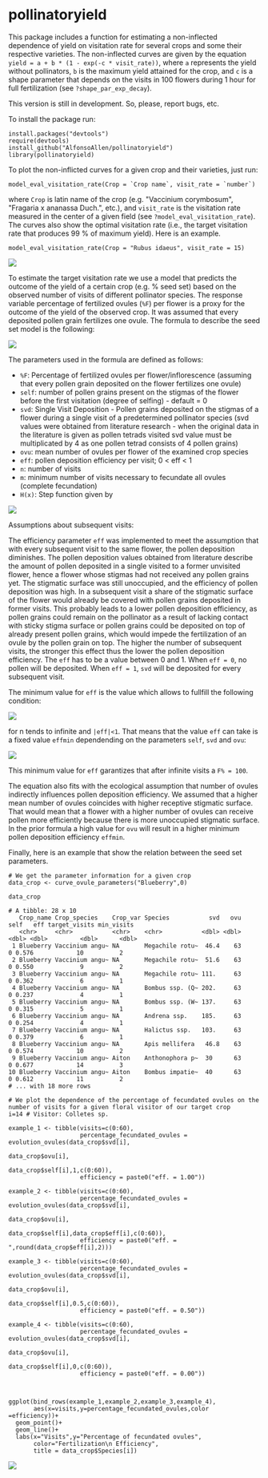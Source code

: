 # pollinatoryield

This package includes a function for estimating a non-inflected dependence of yield on visitation rate for several crops and some their respective varieties. The non-inflected curves are given by the equation `yield = a + b * (1 - exp(-c * visit_rate))`, where `a` represents the yield without pollinators, `b` is the maximum yield attained for the crop, and `c` is a shape parameter that depends on the visits in 100 flowers during 1 hour for full fertilization (see `?shape_par_exp_decay`).

This version is still in development. So, please, report bugs, etc.

To install the package run:

```{r}
install.packages("devtools")
require(devtools)
install_github("AlfonsoAllen/pollinatoryield")
library(pollinatoryield)
```

To plot the non-inflicted curves for a given crop and their varieties, just run:

```{r}
model_eval_visitation_rate(Crop = `Crop name`, visit_rate = `number`)
```
where `Crop` is latin name of the crop (e.g. "Vaccinium corymbosum", "Fragaria x ananassa Duch.", etc.), and `visit_rate` is the visitation rate measured in the center of a given field (see `?model_eval_visitation_rate`). The curves also show the optimal visitation rate (i.e., the target visitation rate that produces 99 % of maximum yield). Here is an example.

```{r}
model_eval_visitation_rate(Crop = "Rubus idaeus", visit_rate = 15)
```
![](Example/example_visitation.png)

To estimate the target visitation rate we use a model that predicts the outcome of the yield of a certain crop (e.g. % seed set) based on the observed number of visits of different pollinator species. The response variable percentage of fertilized ovules (`%F`) per flower is a proxy for the outcome of the yield of the observed crop. It was assumed that every deposited pollen grain fertilizes one ovule. The formula to describe the seed set model is the following:

![](Example/eq_1.png)

The parameters used in the formula are defined as follows:
* `%F`: Percentage of fertilized ovules per flower/inflorescence (assuming that every pollen grain deposited on the flower fertilizes one ovule)
* `self`: number of pollen grains present on the stigmas of the flower before the first visitation (degree of selfing) - default = 0
* `svd`: Single Visit Deposition - Pollen grains deposited on the stigmas of a flower during a single visit of a predetermined pollinator species (svd values were obtained from literature research - when the original data in the literature is given as pollen tetrads visited svd value must be multiplicated by 4 as one pollen tetrad consists of 4 pollen grains)
* `ovu`: mean number of ovules per flower of the examined crop species 
* `eff`: pollen deposition efficiency per visit; 0 < eff < 1
* `n`: number of visits
* `m`: minimum number of visits necessary to fecundate all ovules (complete fecundation)
* `H(x)`: Step function given by

![](Example/eq_2.png)

Assumptions about subsequent visits:

The efficiency parameter `eff` was implemented to meet the assumption that with every subsequent visit to the same flower, the pollen deposition diminishes. The pollen deposition values obtained from literature describe the amount of pollen deposited in a single visited to a former unvisited flower, hence a flower whose stigmas had not received any pollen grains yet. The stigmatic surface was still unoccupied, and the efficiency of pollen deposition was high. In a subsequent visit a share of the stigmatic surface of the flower would already be covered with pollen grains deposited in former visits. This probably leads to a lower pollen deposition efficiency, as pollen grains could remain on the pollinator as a result of lacking contact with sticky stigma surface or pollen grains could be deposited on top of already present pollen grains, which would impede the fertilization of an ovule by the pollen grain on top. The higher the number of subsequent visits, the stronger this effect thus the lower the pollen deposition efficiency. The `eff` has to be a value between 0 and 1. When `eff = 0`, no pollen will be deposited. When `eff = 1`, `svd` will be deposited for every subsequent visit.

The minimum value for `eff` is the value which allows to fullfill the following condition:

![](Example/eq_3.png)

for n tends to infinite and `|eff|<1`. That means that the value `eff` can take is a fixed value `effmin` dependending on the parameters `self`, `svd` and `ovu`: 

![](Example/eq_4.png)

This minimum value for `eff` garantizes that after infinite visits a `F% = 100`. 

The equation also fits with the ecological assumption that number of ovules indirectly influences pollen deposition efficiency. We assumed that a higher mean number of ovules coincides with higher receptive stigmatic surface. That would mean that a flower with a higher number of ovules can receive pollen more efficiently because there is more unoccupied stigmatic surface. In the prior formula a high value for `ovu` will result in a higher minimum pollen deposition efficiency `effmin`. 

Finally, here is an example that show the relation between the seed set parameters.
```{r}
# We get the parameter information for a given crop
data_crop <- curve_ovule_parameters("Blueberry",0)

data_crop

# A tibble: 28 x 10
   Crop_name Crop_species    Crop_var Species           svd   ovu  self   eff target_visits min_visits
   <chr>     <chr>           <chr>    <chr>           <dbl> <dbl> <dbl> <dbl>         <dbl>      <dbl>
 1 Blueberry Vaccinium angu~ NA       Megachile rotu~  46.4    63     0 0.576            10          2
 2 Blueberry Vaccinium angu~ NA       Megachile rotu~  51.6    63     0 0.550             9          2
 3 Blueberry Vaccinium angu~ NA       Megachile rotu~ 111.     63     0 0.362             6          1
 4 Blueberry Vaccinium angu~ NA       Bombus ssp. (Q~ 202.     63     0 0.237             4          1
 5 Blueberry Vaccinium angu~ NA       Bombus ssp. (W~ 137.     63     0 0.315             5          1
 6 Blueberry Vaccinium angu~ NA       Andrena ssp.    185.     63     0 0.254             4          1
 7 Blueberry Vaccinium angu~ NA       Halictus ssp.   103.     63     0 0.379             6          1
 8 Blueberry Vaccinium angu~ NA       Apis mellifera   46.8    63     0 0.574            10          2
 9 Blueberry Vaccinium angu~ Aiton    Anthonophora p~  30      63     0 0.677            14          3
10 Blueberry Vaccinium angu~ Aiton    Bombus impatie~  40      63     0 0.612            11          2
# ... with 18 more rows

# We plot the dependence of the percentage of fecundated ovules on the number of visits for a given floral visitor of our target crop
i=14 # Visitor: Colletes sp. 

example_1 <- tibble(visits=c(0:60),
                    percentage_fecundated_ovules = evolution_ovules(data_crop$svd[i],
                                                                    data_crop$ovu[i],
                                                                    data_crop$self[i],1,c(0:60)),
                    efficiency = paste0("eff. = 1.00"))

example_2 <- tibble(visits=c(0:60),
                    percentage_fecundated_ovules = evolution_ovules(data_crop$svd[i],
                                                                    data_crop$ovu[i],
                                                                    data_crop$self[i],data_crop$eff[i],c(0:60)),
                    efficiency = paste0("eff. = ",round(data_crop$eff[i],2)))

example_3 <- tibble(visits=c(0:60),
                    percentage_fecundated_ovules = evolution_ovules(data_crop$svd[i],
                                                                    data_crop$ovu[i],
                                                                    data_crop$self[i],0.5,c(0:60)),
                    efficiency = paste0("eff. = 0.50"))

example_4 <- tibble(visits=c(0:60),
                    percentage_fecundated_ovules = evolution_ovules(data_crop$svd[i],
                                                                    data_crop$ovu[i],
                                                                    data_crop$self[i],0,c(0:60)),
                    efficiency = paste0("eff. = 0.00"))



ggplot(bind_rows(example_1,example_2,example_3,example_4), 
       aes(x=visits,y=percentage_fecundated_ovules,color =efficiency))+
  geom_point()+
  geom_line()+
  labs(x="Visits",y="Percentage of fecundated ovules",
       color="Fertilization\n Efficiency",
       title = data_crop$Species[i])
```
![](Example/example_fertilization.png)
